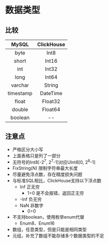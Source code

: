 # 数据类型
## 比较
MySQL|ClickHouse
:-:|:-:
byte|Int8
short|Int16
int|Int32
long|Int64
varchar|String
timestamp|DateTime
float|Float32
double|Float64
boolean|--

## 注意点
- 严格区分大小写
- 上面表格只是列了一部分
- 无符号的Int8[-2<sup>7</sup>, 2<sup>7</sup>-1]对应UInt8[0, 2<sup>8</sup>-1]
- FixString(N) 限制字符串最大长度
- 尽量避免浮点数，存在精度损失问题
- 与标准SQL相比，ClickHouse支持以下浮点数
  - Inf 正无穷
    - 1÷0 是不会报错，返回正无穷
  - -Inf 负无穷
  - NaN 非数字
    - 0÷0
- 不支持boolean，使用枚举enum代替
  - Enum8、Enum16
- 数组，任意类型，但是只能是相同类型
- 元组，补充了数组不能存储多个数据类型的不足
